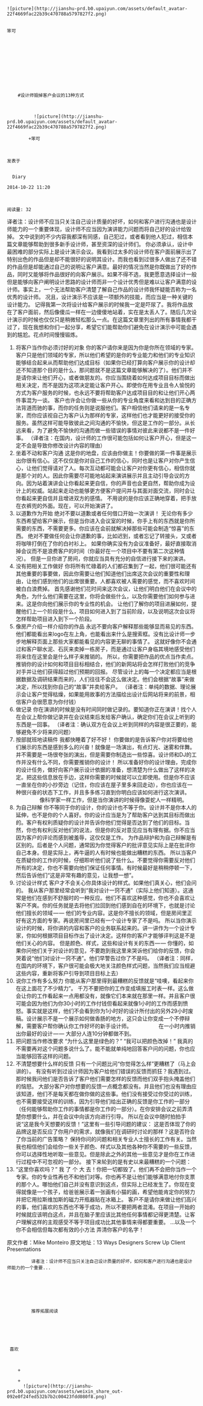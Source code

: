 
    
  
    ![picture](http://jianshu-prd.b0.upaiyun.com/assets/default_avatar-22f4669fac22b39c470788a5797827f2.png)
    

    笨可
  
      

  
  
    
  


    
      
        #设计师毁掉客户会议的13种方式
        
          
            
              ![picture](http://jianshu-prd.b0.upaiyun.com/assets/default_avatar-22f4669fac22b39c470788a5797827f2.png)
            
            +笨可
        
        
    
    发表于 

    
      Diary

    2014-10-22 11:20

    

    阅读量: 32
  


        
            
  译者注：设计师不应当只关注自己设计质量的好坏，如何和客户进行沟通也是设计师能力的一个重要体现，设计师不应当因为演讲能力问题而将自己好的设计给毁掉。
  文中说到的不少内容我都深有同感，自己犯过，或者看到他人犯过，相信本篇文章能够帮助到很多新手设计师，甚至资深的设计师们。
  你必须承认，设计中最困难的部分实际上是设计演示会议。我看到过太多的设计师在客户面前展示出了特别出色的作品但是却不能很好的说明其设计。而我也看到过很多人做出了还不错的作品但是却能通过自己的说明让客户满意。最好的情况当然是你既做出了好的作品，同时又能够将作品很好的向客户展示。如果不得不选，我更愿意选择设计一般但是能够向客户阐明设计思路的设计师而非一个设计优秀但是难以让客户满意的设计师。事实上，一个无法帮助客户清楚了解自己作品的设计师我怀疑能否称为一名优秀的设计师。
  况且，设计演示不应该是一项额外的技能，而应当是一种关键的设计能力。
  记得我第一次将设计给客户展示的时候我一定是吓尿了。我将作品放在了客户面前，然后像傻瓜一样在一边傻傻地站着，实在是太丢人了。随后几次设计演示的时候也仅仅只是稍微轻松那么一点。在这篇文章里列出的所有事情我都干过了，现在我想和你们一起分享，希望它们能帮助你们避免在设计演示中可能会遇到的尴尬。花点时间慢慢锻炼。
  1. 将客户当作你必须讨好的对象
  你的客户请你来是因为你是你所在领域的专家。客户只是他们领域的专家，所以他们希望的是你的专业能力和他们的专业知识能够结合起来从而帮助他们达成目标（如果你已经打算向客户展示你的设计却还不知道那个目的是什么，那问题就不是这篇文章能够解决的了）。他们并不是请你来让他们开心，或者做朋友的。你应当围绕着如何达成项目目标而做出相关决定，而不是因为这项决定能让客户开心。即使你在用专业且令人愉悦的方式为客户服务的时候，也永远不要将帮助客户达成项目目的和让他们开心两件事混为一谈。
  客户也许会让你做一些从你的专业角度来看和达到目的正确方法背道而驰的事，而你的任务则是说服他们。客户相信他们请来的是一名专家，而你应该视自己为客户认为那样的专家，这样他们也才能更好的接受你的服务。虽然这样可能导致彼此之间沟通的不愉快，但这是工作的一部分。从长远来看，为了避免不愉快的沟通而做一些错误的事情对彼此来说都不是一件好事。
  （译者注：在国内，设计师的工作很可能包括如何让客户开心，但是这一定不会是导致你修改设计内容的理由）
  2. 坐着不动和客户沟通
  这是你的地盘，应该由你做主！你要做的第一件事是展示出你很有信心。这不仅仅是你对自己工作的信心，同时也是让客户对你产生信心，让他们觉得请对了人。每次互动都可能会让客户对你更有信心，相信你就是那个对的人。因此你需要尽可能地站起来演讲展示并且主动引导会议的方向。因为站着演讲会让你看起来更自信，你的声音也会更自然，帮助你成为设计上的权威。站起来走动也能够更方便客户提问并与其面对面交流，同时会让你看起来更自信并且增进双方的感情。
  不用说的是你应该正确地穿着，把手放在衣裤兜的外面。现在，可以开始演讲了。
  3. 以道歉作为开始
  绝对不要以道歉或者任何借口开始一次演讲！
  无论你有多少东西希望给客户展示，但是当你进入会议室的时候，你手上有的东西就是你所需要的东西，不需要更多。你应该在会前就解决掉那些可能会制造“惊喜”的东西。
  绝对不要做任何会让你道歉的事，比如迟到，或者忘记了转接头，又或者将咖啡打倒在了你的白衬衫上。
  如果你确实没有为会议准备好，最好直接取消掉会议而不是浪费客户的时间（你最好在一个项目中不要有第二次这种情况）。
  但是一旦你进了房间，你就应当具有充分的自信进行接下来的演讲。
  4. 没有把相关工作做好
  你将所有忙碌着的人们都召集到了一起，他们很可能还有其他重要的事要做，因此你需要让他们知道他们出席这次会议的重要性和理由，让他们感到他们的出席很重要。人都喜欢被人需要的感觉，而不喜欢时间被白白浪费掉。
  首先感谢他们花时间来这次会议，让他们明白他们在会议中的角色，为什么他们需要在这里，你将会做些什么，以及你需要他们如何参与进来。这是你向他们展示你的专业性的机会。
  让他们了解你的项目进展如何，提醒他们上一个阶段是什么，项目如何进入到了当前阶段，以及说明这次会议将怎样帮助项目进入到下一个阶段。
  5. 像房产介绍一样介绍你的作品
  永远不要向客户解释那些能够显而易见的东西。他们都能看出来logo在左上角，也能看出来什么是搜索框。没有比设计师一步步地解释页面上那些大家都能看见的内容更无聊的事情了。
  这就好像你不会通过和客户聊水泥、石灰来卖掉一栋房子，而是通过让客户身临其境地感受他们将来住在这里会是什么样子来推销的。
  所以，你需要把作品的优点当作卖点。推销你的设计如何和项目目标相结合，他们的新网站将会怎样打败他们的竞争对手并让他们获得超过他们预期的回报。
  尽管设计上的每一个决定都应当是根据数据及调研结果而来的，人们往往不会这么做决定。他们会根据“故事”来做决定，所以找到你自己的“故事”并卖给客户。
  （译者注：单纯的数据、理论展示会让客户觉得枯燥，如果能用故事的方法描绘出设计后网站将来的前景，相信客户会很愿意为你付钱）
  6. 做记录
  你在演讲的时候是没有时间同时做记录的。要知道你正在演讲！找个人在会议上帮你做记录并在会议结束后发给客户确认，确定你们在会议上听到的东西是一回事。
  （译者注：确认双方在会议上听到同样的内容是很正要的，能够避免不少将来的问题）
  7. 按部就班地读稿件
  我都快睡着了好不好！
  你要做的是告诉客户你对将要给他们展示的东西是感到多么的兴奋！就像是一场演出，有点灯光、迷雾和伴舞。并不需要是一场很夸张的演出，但是需要你制造出一些惊喜。设计师和DJ的工作并没有什么不同，你需要推销你的设计！
  所以准备好你的设计理由，完成你的设计任务，做好向客户展示设计依据的准备，想清楚为什么做出了这样的决定。把这些信息放在手边，这样你需要的时候就可以立即使用。但是你不应该一直坐在你的小抄旁边（记住，你应该在屋子里多来回走动），你也应该在一种很兴奋的状态下工作，并且多多练习直到你明白应该如何进行这次演讲。
                      像科学家一样工作，但是当你演讲的时候得像耍蛇人一样精明。
  8. 为自己辩解
  你不等同于你的设计，你的设计也不等于你。设计并不是你本人的延伸，也不是你的个人喜好。你的设计应当是为了帮助客户达到其目标而做出的。客户有权利质疑你的设计并告诉你他们觉得是否达到了他们的目标。当然，你也有权利反对他们的说法，但是你的反对意见应当有理有据。你不应当因为客户的评论而感到被羞辱，这仅仅是工作。
  为作品辩护和为自己辩解是有区别的。后者是个人问题，通常因为你觉得客户的批评意见实际上是在批评你自己本身。但是实际上，再牛逼的人有时候也能做出糟糕的东西。
  所以当客户在质疑你的工作的时候，仔细聆听他们说了些什么。不要觉得你需要反对他们所有的决定，你也不需要向他们保证任何事情。有时候最好是稍稍停顿一下，然后告诉他们“这是非常有趣的意见，让我想一想”。
  9. 讨论设计样式
  客户才不会关心你具体设计的样式。如果他们真关心，他们会问的。
  我从客户那里经常会听到“我对设计一窍不通”（实际上他们知道）。这通常是他们在感到不舒服时的一种反应。他们不喜欢这种感觉，你也不会喜欢让客户不爽。你的任务就是去将他们拉回到他们感到自在的环境下，也就是讨论他们擅长的领域 — — 他们的专业内容。这是你不擅长的领域，但是房间里正好有这方面的专家。再说房间里已经有一个设计专家了不是吗。
  所以当你演示设计的时候，将你讲的内容和客户的业务联系起来的。讲一讲作为一个设计专家，你如何根据项目目标作出了设计决定。这样你的客户才能够评判这是不是他们关心的内容。
  但是颜色、样式，这些和设计有关的东西 — — 你懂的，如果你问他们关于对设计的意见，不要跑到我这里来哭诉他们给你的反馈，你会哭着说“他们对设计一窍不通”。他们早警告过你了不是吗。
  （译者注：同样，在国内的环境下，客户很可能会极大地关注颜色样式问题，当然我们应当规避这些内容，重新将客户引导到项目目标上去）
  10. 说你工作有多么努力
  你能从客户那里得到最糟糕的反馈就是“哇噢，看起来你在这上面花了不少精力”。
  千万不要把你的工作变成填报工时表一样。这么做会让你的工作看起来一点用都没有，就像它们本来就在那里一样。并且客户很可能会因为他们为你30小时的工作付钱但看起来就像1小时的工作而感到愤怒。事实就是这样，他们不会看到你为1小时好的设计所付出的另外29小时废稿。设计展示不是一个展示如何做香肠的地方，这只会让你变成一个不停辩解，需要客户帮你确认你工作好坏的新手设计师。
                   在一小时内推销出你最好的设计 — — 大部分人连10分钟都做不到。
  11. 把问题当作修改要求
  “为什么这里是绿色的？”
  “我可以把颜色改掉！”
  我真的不需要再对这个问题多说什么了。能不能就单纯地回答客户问的问题，你也应当能够回答这样的问题。
  12. 不清楚想要什么样的反馈
  只有一个问题比问“你觉得怎么样”更糟糕了（马上会讲的）。
  有没有听到过设计师因为客户给他们错误的反馈而抓狂？我遇到过。那时候我问他们是否告诉了客户他们需要怎样的反馈而他们双手抱头掩盖他们的恼怒。
  大部分客户对你想要的反馈一点概念都没有。并且他们也没有理由应该知道，他们不是每天都在做你做的这些事。他们没有接受过你受过的训练，也不需要接受这样的训练，因为引导他们给出正确的反馈是你工作的一部分（任何能够帮助你工作的事情都是你工作的一部分）。在你安排会议之前弄清楚你想要什么，并在会议中向该方向进行引导。
  所以在会议中随时拍拍手说“这是我今天想要的反馈！”这里有一些引导问题的建议：
  这是否体现了你的品牌这是否反应了你用户的需求，就像我们在调研时讨论的那样？这是否符合了你当前的广告策略？
  保持你问的问题和相关专业人士擅长的工作有关。当然我也相信他们会给你一些关于颜色、样式以及其他各种你不需要的一些反馈，你可以选择性地听取一些意见。但是除此之外的其他一些意见才是你在工作进行过程中不可忽视的一部分。
  接下来轮到的是有史以来最糟糕的一个问题：
  13. “这里你喜欢吗？”
  我 了 个 大 去！你把一切都毁了。他们再不会把你当作一个专家。你的专业性再也不和他们对等。你也再不是让他们能够满意地付你支票的那个人。哪怕他们自己并没有意识到这点，但实际上已经发生了。你现在变得就像是一个孩子，给爸爸展示着一张画有小猫的画，希望他能肯定你的努力并把它用拉斯维加斯的磁力开瓶器贴在冰箱上。
  客户不是请你来做让他们高兴的事，他们喜欢的东西也不等于成功，所以不要把两者混淆。在项目一开始的时候就应该明白这点，并且在脑子里应该比其他任何事情都记得更清楚。让客户理解这样的主观感受不等于项目成功比其他事情来得都要重要。
  …以及一个你不会相信但每次都有效的小方法
  弄清你客户的名字！
  

  原文作者：Mike Monteiro
  原文地址：13 Ways Designers Screw Up Client Presentations

        
             译者注：设计师不应当只关注自己设计质量的好坏，如何和客户进行沟通也是设计师能力的一个重要...
      
    
    
      
      
      
          
             推荐拓展阅读
        
      
    
    
      
          
     喜欢

      
      
        +
                  
        +
          ![picture](http://jianshu-prd.b0.upaiyun.com/assets/weixin_share_out-092e0f24fed532b7b2c00423fdd080f8.png)
        
      
    
  


